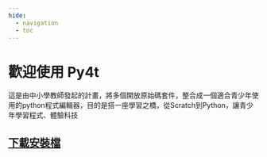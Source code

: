 ```yaml
---
hide:
  - navigation
  - toc
---
```


# 歡迎使用 Py4t

這是由中小學教師發起的計畫，將多個開放原始碼套件，整合成一個適合青少年使用的python程式編輯器，目的是搭一座學習之橋，從Scratch到Python，讓青少年學習程式、體驗科技


## [下載安裝檔](download.md)




